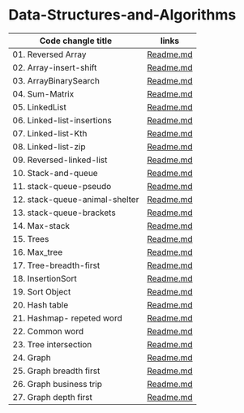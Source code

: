 # Data-Structures-and-Algorithms
|Code changle title          | links                             | 
| -----------                | ---                               | 
| 01. Reversed Array          |  [Readme.md](./cc1/cc1-readme.md) |
|02. Array-insert-shift       |  [Readme.md](./cc2/cc2-readme.md) |
| 03. ArrayBinarySearch       |  [Readme.md](./cc3/cc3-readme.md) |
| 04. Sum-Matrix              |  [Readme.md](./cc4/cc4_readme.md) |
| 05. LinkedList              |  [Readme.md](./linkedlist/cc5_readme.md) |
| 06. Linked-list-insertions  |  [Readme.md](./LLInsertion/linked-list-insertions.md) |
| 07. Linked-list-Kth  |  [Readme.md](./LLkth/linked_list_kth.md) |
| 08. Linked-list-zip  |  [Readme.md](./LLzip/linked_list_zip.md) |
| 09. Reversed-linked-list  |  [Readme.md](./reversedLL/reversedLL.md) |
| 10. Stack-and-queue  |  [Readme.md](./stack_and_queue/stack-and-queue.md) |
| 11. stack-queue-pseudo  |  [Readme.md](./s_q_pseudo/s_q_pseudo.md) |
| 12. stack-queue-animal-shelter |  [Readme.md](./animal_shelter/s_q_animal-shelter.md) |
| 13. stack-queue-brackets|  [Readme.md](./stack_queue_brackets/stack_queue_brackets.md) |
| 14. Max-stack|  [Readme.md](./Max-stack/max_stack.md) |
| 15. Trees |  [Readme.md](./trees/trees.md) |
| 16. Max_tree |  [Readme.md](./tree_max/tree_max.md) |
| 17. Tree-breadth-first|  [Readme.md](./TBF/breath_first.md) |
| 18. InsertionSort|  [Readme.md](./sorting/insertion/README.md) |
| 19. Sort Object|  [Readme.md](./sorting/sort_objects/sort_obj.md) |
| 20. Hash table|  [Readme.md](./hash_table/hashtable/README.md) |
| 21. Hashmap- repeted word|  [Readme.md](./hash_table/repetedword/README.md) |
| 22. Common word|  [Readme.md](./common_word/README.md) |
| 23. Tree intersection|  [Readme.md](./tree_intersection/README.md) |
| 24. Graph|  [Readme.md](./graph/README.md) |
| 25. Graph breadth first|  [Readme.md](./graph_breadth_first/README.md) |
| 26. Graph  business trip|  [Readme.md](./graph_business_trip/README.md) |
| 27. Graph  depth first|  [Readme.md](./graph_depth_first/README.md) |

